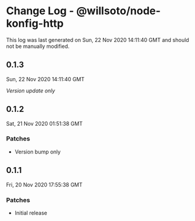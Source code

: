 # Change Log - @willsoto/node-konfig-http

This log was last generated on Sun, 22 Nov 2020 14:11:40 GMT and should not be manually modified.

## 0.1.3
Sun, 22 Nov 2020 14:11:40 GMT

_Version update only_

## 0.1.2
Sat, 21 Nov 2020 01:51:38 GMT

### Patches

- Version bump only

## 0.1.1
Fri, 20 Nov 2020 17:55:38 GMT

### Patches

- Initial release

